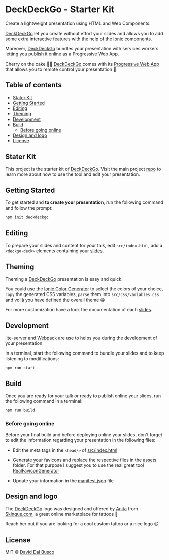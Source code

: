 # DeckDeckGo - Starter Kit

Create a lightweight presentation using HTML and Web Components.

[DeckDeckGo] let you create without effort your slides and allows you to add some extra interactive features with the help of the [Ionic](https://ionicframework.com) components.

Moreover, [DeckDeckGo] bundles your presentation with services workers letting you publish it online as a Progressive Web App.

Cherry on the cake 🍒🎂 [DeckDeckGo] comes with its [Progressive Web App](https://deckdeckgo.app) that allows you to remote control your presentation 🚀

## Table of contents

- [Stater Kit](#stater-kit)
- [Getting Started](#getting-started)
- [Editing](#editing)
- [Theming](#theming)
- [Development](#development)
- [Build](#build)
	- [Before going online](#before-going-online)
- [Design and logo](#design-and-logo)
- [License](#license)

## Stater Kit

This project is the starter kit of [DeckDeckGo]. Visit the main project [repo](https://github.com/fluster/deckdeckgo) to learn more about how to use the tool and edit your presentation.

## Getting Started

To get started and **to create your presentation**, run the following command and follow the prompt:

```bash
npm init deckdeckgo
```

## Editing

To prepare your slides and content for your talk, edit `src/index.html`, add a `<deckgo-deck>` elements containing your [slides](https://github.com/fluster/deckdeckgo/doc/slides/slides.md).

## Theming

Theming a [DeckDeckGo] presentation is easy and quick.

You could use the [Ionic Color Generator](https://beta.ionicframework.com/docs/theming/color-generator) to select the colors of your choice, `copy` the generated CSS variables, `parse` them into `src/css/variables.css` and voilà you have defined the overall theme 😁

For more customization have a look the documentation of each [slides](https://github.com/fluster/deckdeckgo/doc/slides/slides.md).

## Development

[lite-server](https://github.com/johnpapa/lite-server) and [Webpack](https://webpack.js.org) are use to helps you during the development of your presentation.

In a terminal, start the following command to bundle your slides and to keep listening to modifications:

```bash
npm run start
```

## Build

Once you are ready for your talk or ready to publish online your slides, run the following command in a terminal:

```bash
npm run build
```

### Before going online

Before your final build and before deploying online your slides, don't forget to edit the information regarding your presentation in the following files:

* Edit the meta tags in the `<head/>` of [src/index.html](https://github.com/fluster/deckdeckgo/blob/master/src/index.html)

* Generate your favicons and replace the respective files in the [assets](https://github.com/fluster/deckdeckgo/blob/master/assets/) folder. For that purpose I suggest you to use the real great tool [RealFaviconGenerator](https://realfavicongenerator.net) 

* Update your information in the [manifest.json](https://github.com/fluster/deckdeckgo/blob/master/src/manifest.json) file

## Design and logo

The [DeckDeckGo] logo was designed and offered by [Anita](hello@skinque.com) from [Skinque.com](http://skinque.com), a great online marketplace for tattoos 🤘

Reach her out if you are looking for a cool custom tattoo or a nice logo 😃

## License

MIT © [David Dal Busco](mailto:david.dalbusco@outlook.com)

[DeckDeckGo]: https://deckdeckgo.com
